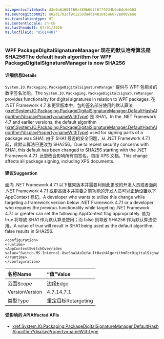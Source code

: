 ```yaml
---
ms.openlocfilehash: d3e0a61601f60a389b662f6f74934b6e6dc6e663
ms.sourcegitcommit: e02d17b2cf9c1258dadda4810a5e6072a0089aee
ms.translationtype: HT
ms.contentlocale: zh-CN
ms.lasthandoff: 07/01/2020
ms.locfileid: "85614407"
---
```

### <a name="the-default-hash-algorithm-for-wpf-packagedigitalsignaturemanager-is-now-sha256"></a><span data-ttu-id="312cf-101">WPF PackageDigitalSignatureManager 现在的默认哈希算法是 SHA256</span><span class="sxs-lookup"><span data-stu-id="312cf-101">The default hash algorithm for WPF PackageDigitalSignatureManager is now SHA256</span></span>

#### <a name="details"></a><span data-ttu-id="312cf-102">详细信息</span><span class="sxs-lookup"><span data-stu-id="312cf-102">Details</span></span>

<span data-ttu-id="312cf-103">`System.IO.Packaging.PackageDigitalSignatureManager` 提供与 WPF 包相关的数字签名功能。</span><span class="sxs-lookup"><span data-stu-id="312cf-103">The `System.IO.Packaging.PackageDigitalSignatureManager` provides functionality for digital signatures in relation to WPF packages.</span></span>  <span data-ttu-id="312cf-104">在 .NET Framework 4.7 和更早版本中，包的签名部分使用的默认算法 (<xref:System.IO.Packaging.PackageDigitalSignatureManager.DefaultHashAlgorithm?displayProperty=nameWithType>) 是 SHA1。</span><span class="sxs-lookup"><span data-stu-id="312cf-104">In the .NET Framework 4.7 and earlier versions, the default algorithm (<xref:System.IO.Packaging.PackageDigitalSignatureManager.DefaultHashAlgorithm?displayProperty=nameWithType>) used for signing parts of a package was SHA1.</span></span>  <span data-ttu-id="312cf-105">由于 SHA1 最近的安全问题，从 .NET Framework 4.7.1 起，此默认算法已更改为 SHA256。</span><span class="sxs-lookup"><span data-stu-id="312cf-105">Due to recent security concerns with SHA1, this default has been changed to SHA256 starting with the .NET Framework 4.7.1.</span></span>  <span data-ttu-id="312cf-106">此更改会影响所有包签名，包括 XPS 文档。</span><span class="sxs-lookup"><span data-stu-id="312cf-106">This change affects all package signing, including XPS documents.</span></span>

#### <a name="suggestion"></a><span data-ttu-id="312cf-107">建议</span><span class="sxs-lookup"><span data-stu-id="312cf-107">Suggestion</span></span>

<span data-ttu-id="312cf-108">面向 .NET Framework 4.7.1 以下框架版本并需要利用此更改的开发人员或者面向 .NET Framework 4.7.1 或更高版本并需要之前功能的开发人员可以正确设置以下 AppContext 标记。</span><span class="sxs-lookup"><span data-stu-id="312cf-108">A developer who wants to utilize this change while targeting a framework version below .NET Framework 4.7.1 or a developer who requires the previous functionality while targeting .NET Framework 4.7.1 or greater can set the following AppContext flag appropriately.</span></span>  <span data-ttu-id="312cf-109">值为 true 将导致 SHA1 作为默认算法使用；而 false 则导致 SHA256 作为默认算法使用。</span><span class="sxs-lookup"><span data-stu-id="312cf-109">A value of true will result in SHA1 being used as the default algorithm; false results in SHA256.</span></span><pre><code class="lang-xml">&lt;configuration&gt;&#13;&#10;&lt;runtime&gt;&#13;&#10;&lt;AppContextSwitchOverrides value=&quot;Switch.MS.Internal.UseSha1AsDefaultHashAlgorithmForDigitalSignatures=true&quot;/&gt;&#13;&#10;&lt;/runtime&gt;&#13;&#10;&lt;/configuration&gt;&#13;&#10;</code></pre>

| <span data-ttu-id="312cf-110">名称</span><span class="sxs-lookup"><span data-stu-id="312cf-110">Name</span></span>    | <span data-ttu-id="312cf-111">“值”</span><span class="sxs-lookup"><span data-stu-id="312cf-111">Value</span></span>       |
|:--------|:------------|
| <span data-ttu-id="312cf-112">范围</span><span class="sxs-lookup"><span data-stu-id="312cf-112">Scope</span></span>   | <span data-ttu-id="312cf-113">边缘</span><span class="sxs-lookup"><span data-stu-id="312cf-113">Edge</span></span>        |
| <span data-ttu-id="312cf-114">Version</span><span class="sxs-lookup"><span data-stu-id="312cf-114">Version</span></span> | <span data-ttu-id="312cf-115">4.7.1</span><span class="sxs-lookup"><span data-stu-id="312cf-115">4.7.1</span></span>       |
| <span data-ttu-id="312cf-116">类型</span><span class="sxs-lookup"><span data-stu-id="312cf-116">Type</span></span>    | <span data-ttu-id="312cf-117">重定目标</span><span class="sxs-lookup"><span data-stu-id="312cf-117">Retargeting</span></span> |

#### <a name="affected-apis"></a><span data-ttu-id="312cf-118">受影响的 API</span><span class="sxs-lookup"><span data-stu-id="312cf-118">Affected APIs</span></span>

- <xref:System.IO.Packaging.PackageDigitalSignatureManager.DefaultHashAlgorithm?displayProperty=nameWithType>
